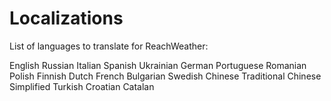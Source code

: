 Localizations
=============

List of languages to translate for ReachWeather: 

 English
 Russian
 Italian
 Spanish
 Ukrainian
 German
 Portuguese
 Romanian
 Polish
 Finnish
 Dutch
 French
 Bulgarian
 Swedish
 Chinese Traditional
 Chinese Simplified
 Turkish
 Croatian
 Catalan
